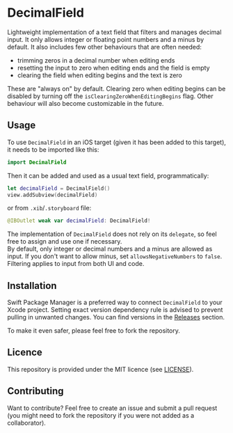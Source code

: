 # DecimalField
Lightweight implementation of a text field that filters and manages decimal input. It only allows integer or floating point numbers and a minus by default. It also includes few other behaviours that are often needed:
- trimming zeros in a decimal number when editing ends
- resetting the input to zero when editing ends and the field is empty
- clearing the field when editing begins and the text is zero  

These are "always on" by default. Clearing zero when editing begins can be disabled by turning off the `isClearingZeroWhenEditingBegins` flag. Other behaviour will also become customizable in the future. 

## Usage
To use `DecimalField` in an iOS target (given it has been added to this target), it needs to be imported like this:
```swift
import DecimalField
```
Then it can be added and used as a usual text field, programmatically:
```swift
let decimalField = DecimalField()
view.addSubview(decimalField)
```
or from `.xib`/`.storyboard` file:
```swift
@IBOutlet weak var decimalField: DecimalField!
```
The implementation of `DecimalField` does not rely on its `delegate`, so feel free to assign and use one if necessary.  
By default, only integer or decimal numbers and a minus are allowed as input. If you don't want to allow minus, set `allowsNegativeNumbers` to `false`. Filtering applies to input from both UI and code.

## Installation
Swift Package Manager is a preferred way to connect `DecimalField` to your Xcode project.
Setting exact version dependency rule is advised to prevent pulling in unwanted changes. You can find versions in the [Releases](https://github.com/artem-y/decimal-field/releases) section.  

To make it even safer, please feel free to fork the repository.

## Licence
This repository is provided under the MIT licence (see [LICENSE](LICENSE)).  

## Contributing
Want to contribute? Feel free to create an issue and submit a pull request (you might need to fork the repository if you were not added as a collaborator).
